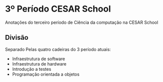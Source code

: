 # 3º Período CESAR School

Anotações do terceiro período de Ciência da computação na CESAR School

## Divisão
Separado Pelas quatro cadeiras do 3 período atuais:

* Infraestrutura de software
* Infraestrutura de hardware
* Introdução a testes
* Programação orientada a objetos